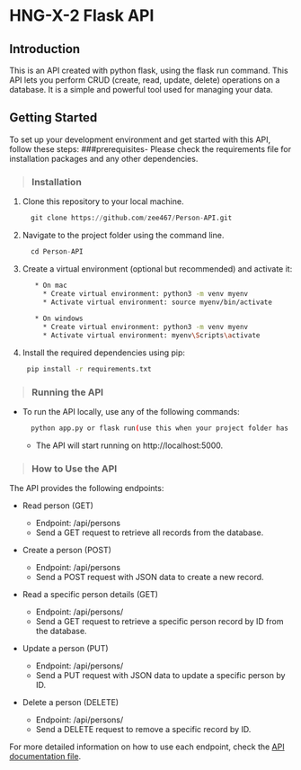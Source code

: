 # HNG-X-2 Flask API

## Introduction
This is an API created with python flask, using the flask run command. This API lets you perform CRUD (create, read, update, delete) operations on a database. 
It is a simple and powerful tool used for managing your data.

## Getting Started
To set up your development environment and get started with this API, follow these steps:
 ###prerequisites-
 Please check the requirements file for installation packages and any other dependencies.

> ### Installation
1. Clone this repository to your local machine.
   ```python
     git clone https://github.com/zee467/Person-API.git
   ```
2. Navigate to the project folder using the command line.
   ```python
     cd Person-API
   ```
3. Create a virtual environment (optional but recommended) and activate it:
   ```bash
      * On mac
        * Create virtual environment: python3 -m venv myenv
        * Activate virtual environment: source myenv/bin/activate
      
      * On windows
        * Create virtual environment: python3 -m venv myenv
        * Activate virtual environment: myenv\Scripts\activate
    ```
  
 4. Install the required dependencies using pip:
    ```bash
     pip install -r requirements.txt
    ```
 

> ### Running the API
* To run the API locally, use any of the following commands:
   ```bash
     python app.py or flask run(use this when your project folder has a Flask env file with configuration variables.)
  ```
  * The API will start running on http://localhost:5000.

> ### How to Use the API
The API provides the following endpoints:

* Read person (GET)
   * Endpoint: /api/persons
   * Send a GET request to retrieve all records from the database.

* Create a person (POST)
   * Endpoint: /api/persons
   * Send a POST request with JSON data to create a new record.

* Read a specific person details (GET)
   * Endpoint: /api/persons/<id>
   * Send a GET request to retrieve a specific person record by ID from the database.

* Update a person (PUT)
   * Endpoint: /api/persons/<id>
   * Send a PUT request with JSON data to update a specific person by ID.

* Delete a person (DELETE)
   * Endpoint: /api/persons/<id>
   * Send a DELETE request to remove a specific record by ID.

For more detailed information on how to use each endpoint, check the [API documentation file](https://documenter.getpostman.com/view/21619702/2s9YC5xBs5).


